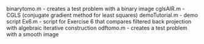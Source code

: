 binarytomo.m - creates a test problem with a binary image
cglsAIR.m - CGLS (conjugate gradient method for least squares)
demoTutorial.m - demo script
Ex6.m - script for Exercise 6 that compares filtered back projection with algebraic iterative construction
odftomo.m - creates a test problem with a smooth image